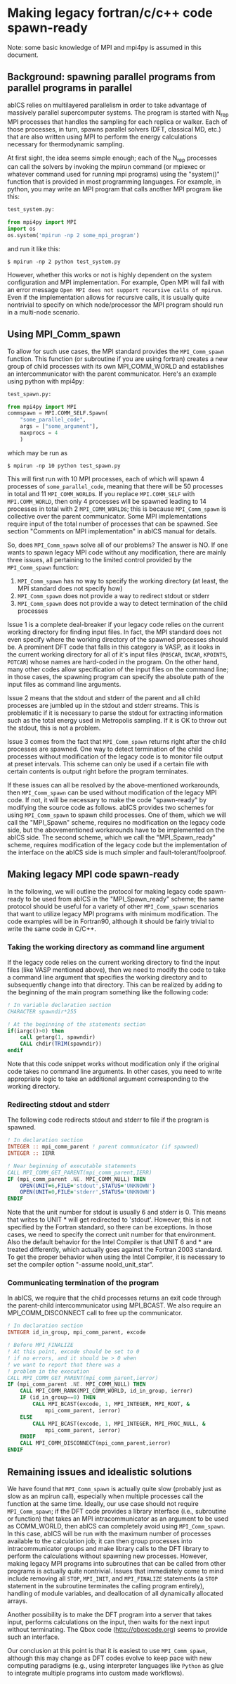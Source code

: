 Making legacy fortran/c/c++ code spawn-ready
============================================
Note: some basic knowledge of MPI and mpi4py is assumed in this document.

## Background: spawning parallel programs from parallel programs in parallel

abICS relies on multilayered parallelism in order to take advantage of massively parallel supercomputer systems. The program is started with N<sub>rep</sub> MPI processes that handles the sampling for each replica or walker. Each of those processes, in turn, spawns parallel solvers (DFT, classical MD, etc.) that are also written using MPI to perform the energy calculations necessary for thermodynamic sampling. 

At first sight, the idea seems simple enough; each of the N<sub>rep</sub> processes can call the solvers by invoking the mpirun command (or mpiexec or whatever command used for running mpi programs) using the "system()" function that is provided in most programming languages. For example, in python, you may write an MPI program that calls another MPI program like this:
```python
test_system.py:

from mpi4py import MPI
import os
os.system('mpirun -np 2 some_mpi_program')
```
and run it like this:
```
$ mpirun -np 2 python test_system.py
```
However, whether this works or not is highly dependent on the system configuration and MPI implementation. For example, Open MPI will fail with an error message `Open MPI does not support recursive calls of mpirun`. Even if the implementation allows for recursive calls, it is usually quite nontrivial to specify on which node/processor the MPI program should run in a multi-node scenario.

## Using MPI_Comm_spawn

To allow for such use cases, the MPI standard provides the `MPI_Comm_spawn` function. This function (or subroutine if you are using fortran) creates a new group of child processes with its own MPI_COMM_WORLD and establishes an intercommunicator with the parent communicator. Here's an example using python with mpi4py:

```python
test_spawn.py:

from mpi4py import MPI
commspawn = MPI.COMM_SELF.Spawn(
    "some_parallel_code",
    args = ["some_argument"],
    maxprocs = 4
    )
```
which may be run as 
```
$ mpirun -np 10 python test_spawn.py
```
This will first run with 10 MPI processes, each of which will spawn 4 processes of `some_parallel_code`, meaning that there will be 50 processes in total and 11 `MPI_COMM_WORLD`s. If you replace `MPI.COMM_SELF` with `MPI.COMM_WORLD`, then only 4 processes will be spawned leading to 14 processes in total with 2 `MPI_COMM_WORLD`s; this is because `MPI_Comm_spawn` is collective over the parent communicator. Some MPI implementations require input of the total number of processes that can be spawned. See section "Comments on MPI implementation" in abICS manual for details.

So, does `MPI_Comm_spawn` solve all of our problems? The answer is NO. If one wants to spawn legacy MPI code without any modification, there are mainly three issues, all pertaining to the limited control provided by the `MPI_Comm_spawn` function:
1. `MPI_Comm_spawn` has no way to specify the working directory (at least, the MPI standard does not specify how)
2. `MPI_Comm_spawn` does not provide a way to redirect stdout or stderr
3. `MPI_Comm_spawn` does not provide a way to detect  termination of the child processes

Issue 1 is a complete deal-breaker if your legacy code relies on the current working directory for finding input files. In fact, the MPI standard does not even specify where the working directory of the spawned processes should be. A prominent DFT code that falls in this category is VASP, as it looks in the current working directory for all of it's input files (`POSCAR`, `INCAR`, `KPOINTS`, `POTCAR`) whose names are hard-coded in the program. On the other hand, many other codes allow specification of the input files on the command line; in those cases, the spawning program can specify the absolute path of the input files as command line arguments.

Issue 2 means that the stdout and stderr of the parent and all child processes are jumbled up in the stdout and stderr streams. This is problematic if it is necessary to parse the stdout for extracting information such as the total energy used in Metropolis sampling. If it is OK to throw out the stdout, this is not a problem.

Issue 3 comes from the fact that `MPI_Comm_spawn` returns right after the child processes are spawned.  One way to detect termination of the child processes without modification of the legacy code is to monitor file output at preset intervals. This scheme can only be used if a certain file with certain contents is output right before the program terminates.

If these issues can all be resolved by the above-mentioned workarounds, then `MPI_Comm_spawn` can be used without modification of the legacy MPI code. If not, it will be necessary to make the code "spawn-ready" by modifying the source code as follows. abICS provides two schemes for using `MPI_Comm_spawn` to spawn child processes. One of them, which we will call the "MPI_Spawn" scheme, requires no modification on the legacy code side, but the abovementioned workarounds have to be implemented on the abICS side. The second scheme, which we call the "MPI_Spawn_ready" scheme, requires modification of the legacy code but the implementation of the interface on the abICS side is much simpler and fault-tolerant/foolproof.

## Making legacy MPI code spawn-ready

In the following, we will outline the protocol for making legacy code spawn-ready to be used from abICS in the "MPI_Spawn_ready" scheme; the same protocol should be useful for a variety of other `MPI_Comm_spawn` scenarios that want to utilize legacy MPI programs with minimum modification. The code examples will be in Fortran90, although it should be fairly trivial to write the same code in C/C++.

### Taking the working directory as command line argument
If the legacy code relies on the current working directory to find the input files (like VASP mentioned above), then we need to modify the code to take a command line argument that specifies the working directory and to subsequently change into that directory. This can be realized by adding to the beginning of the main program something like the following code:
```fortran
! In variable declaration section
CHARACTER spawndir*255

! At the beginning of the statements section
if(iargc()>0) then
    call getarg(1, spawndir)
    CALL chdir(TRIM(spawndir))
endif
```
Note that this code snippet works without modification only if the original code takes no command line arguments. In other cases, you need to write appropriate logic to take an additional argument corresponding to the working directory.

### Redirecting stdout and stderr
The following code redirects stdout and stderr to file if the program is spawned.
```fortran
! In declaration section
INTEGER :: mpi_comm_parent ! parent communicator (if spawned)
INTEGER :: IERR

! Near beginning of executable statements
CALL MPI_COMM_GET_PARENT(mpi_comm_parent,IERR)
IF (mpi_comm_parent .NE. MPI_COMM_NULL) THEN
    OPEN(UNIT=6,FILE='stdout',STATUS='UNKNOWN')
    OPEN(UNIT=0,FILE='stderr',STATUS='UNKNOWN')
ENDIF
```
Note that the unit number for stdout is usually 6 and stderr is 0. This means that writes to UNIT * will get redirected to 'stdout'. However, this is not specified by the Fortran standard, so there can be exceptions. In those cases, we need to specify the correct unit number for that environment. Also the default behavior for the Intel Compiler is that UNIT 6 and * are treated differently, which actually goes against the Fortran 2003 standard. To get the proper behavior when using the Intel Compiler, it is necessary to set the compiler option "-assume noold_unit_star".

### Communicating termination of the program
In abICS, we require that the child processes returns an exit code through the parent-child intercommunicator using MPI_BCAST. We also require an MPI_COMM_DISCONNECT call to free up the communicator.
```fortran
! In declaration section
INTEGER id_in_group, mpi_comm_parent, excode

! Before MPI_FINALIZE
! At this point, excode should be set to 0 
! if no errors, and it should be > 0 when 
! we want to report that there was a 
! problem in the execution
CALL MPI_COMM_GET_PARENT(mpi_comm_parent,ierror)
IF (mpi_comm_parent .NE. MPI_COMM_NULL) THEN
    CALL MPI_COMM_RANK(MPI_COMM_WORLD, id_in_group, ierror)
    IF (id_in_group==0) THEN
        CALL MPI_BCAST(excode, 1, MPI_INTEGER, MPI_ROOT, &
            mpi_comm_parent, ierror)
    ELSE
        CALL MPI_BCAST(excode, 1, MPI_INTEGER, MPI_PROC_NULL, &
            mpi_comm_parent, ierror)
    ENDIF
    CALL MPI_COMM_DISCONNECT(mpi_comm_parent,ierror)
ENDIF
```

## Remaining issues and idealistic solutions
We have found that `MPI_Comm_spawn` is actually quite slow (probably just as slow as an mpirun call), especially when multiple processes call the function at the same time. Ideally, our use case should not require `MPI_Comm_spawn`; if the DFT code provides a library interface (i.e., subroutine or function) that takes an MPI intracommunicator as an argument to be used as COMM_WORLD, then abICS can completely avoid using `MPI_Comm_spawn`. In this case, abICS will be run with the maximum number of processes available to the calculation job; it can then group processes into intracommunicator groups and make library calls to the DFT library to perform the calculations without spawning new processes. However, making legacy MPI programs into subroutines that can be called from other programs is actually quite nontrivial. Issues that immediately come to mind include removing all `STOP`, `MPI_INIT`, and `MPI_FINALIZE` statements (a `STOP` statement in the subroutine terminates the calling program entirely), handling of module variables, and deallocation of all dynamically allocated arrays. 

Another possibility is to make the DFT program into a server that takes input, performs calculations on the input, then waits for the next input without terminating. The Qbox code (http://qboxcode.org) seems to provide such an interface.

Our conclusion at this point is that it is easiest to use `MPI_Comm_spawn`, although this may change as DFT codes evolve to keep pace with new computing paradigms (e.g., using interpreter languages like `Python` as glue to integrate multiple programs into custom made workflows).

